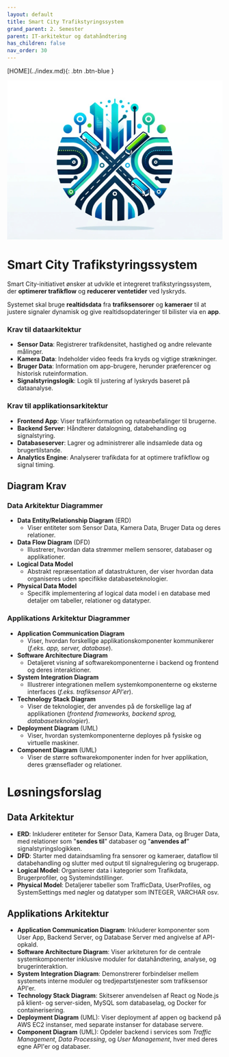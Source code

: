 ```yaml
---
layout: default
title: Smart City Trafikstyringssystem
grand_parent: 2. Semester
parent: IT-arkitektur og datahåndtering
has_children: false
nav_order: 30
---
```


<span class="fs-1">
[HOME](../index.md){: .btn .btn-blue }
</span>

![](logo.jpg)

# Smart City Trafikstyringssystem
Smart City-initiativet ønsker at udvikle et integreret trafikstyringssystem, der **optimerer trafikflow** og **reducerer ventetider** ved lyskryds. 

Systemet skal bruge **realtidsdata** fra **trafiksensorer** og **kameraer** til at justere signaler dynamisk og give realtidsopdateringer til bilister via en **app**.

### Krav til dataarkitektur
- **Sensor Data**: Registrerer trafikdensitet, hastighed og andre relevante målinger.
- **Kamera Data**: Indeholder video feeds fra kryds og vigtige strækninger.
- **Bruger Data**: Information om app-brugere, herunder præferencer og historisk ruteinformation.
- **Signalstyringslogik**: Logik til justering af lyskryds baseret på dataanalyse.

### Krav til applikationsarkitektur
- **Frontend App**: Viser trafikinformation og ruteanbefalinger til brugerne.
- **Backend Server**: Håndterer datalogning, databehandling og signalstyring.
- **Databaseserver**: Lagrer og administrerer alle indsamlede data og brugertilstande.
- **Analytics Engine**: Analyserer trafikdata for at optimere trafikflow og signal timing.

## Diagram Krav
### Data Arkitektur Diagrammer
- **Data Entity/Relationship Diagram** (ERD)
    - Viser entiteter som Sensor Data, Kamera Data, Bruger Data og deres relationer.
- **Data Flow Diagram** (DFD)
    - Illustrerer, hvordan data strømmer mellem sensorer, databaser og applikationer.
- **Logical Data Model**
    - Abstrakt repræsentation af datastrukturen, der viser hvordan data organiseres uden specifikke databaseteknologier.
- **Physical Data Model**
    - Specifik implementering af logical data model i en database med detaljer om tabeller, relationer og datatyper.

### Applikations Arkitektur Diagrammer
- **Application Communication Diagram**
    - Viser, hvordan forskellige applikationskomponenter kommunikerer (*f.eks. app, server, database*).
- **Software Architecture Diagram**
    - Detaljeret visning af softwarekomponenterne i backend og frontend og deres interaktioner.
- **System Integration Diagram**
    - Illustrerer integrationen mellem systemkomponenterne og eksterne interfaces (*f.eks. trafiksensor API'er*).
- **Technology Stack Diagram**
    - Viser de teknologier, der anvendes på de forskellige lag af applikationen (*frontend frameworks, backend sprog, databaseteknologier*).
- **Deployment Diagram** (UML)
    - Viser, hvordan systemkomponenterne deployes på fysiske og virtuelle maskiner.
- **Component Diagram** (UML)
    - Viser de større softwarekomponenter inden for hver applikation, deres grænseflader og relationer.

# Løsningsforslag
## Data Arkitektur
- **ERD**: Inkluderer entiteter for Sensor Data, Kamera Data, og Bruger Data, med relationer som "**sendes til**" databaser og "**anvendes af**" signalstyringslogikken.
- **DFD**: Starter med dataindsamling fra sensorer og kameraer, dataflow til databehandling og slutter med output til signalregulering og brugerapp.
- **Logical Model**: Organiserer data i kategorier som Trafikdata, Brugerprofiler, og Systemindstillinger.
- **Physical Model**: Detaljerer tabeller som TrafficData, UserProfiles, og SystemSettings med nøgler og datatyper som INTEGER, VARCHAR osv.

## Applikations Arkitektur
- **Application Communication Diagram**: Inkluderer komponenter som User App, Backend Server, og Database Server med angivelse af API-opkald.
- **Software Architecture Diagram**: Viser arkiteturen for de centrale systemkomponenter inklusive moduler for datahåndtering, analyse, og brugerinteraktion.
- **System Integration Diagram**: Demonstrerer forbindelser mellem systemets interne moduler og tredjepartstjenester som trafiksensor API'er.
- **Technology Stack Diagram**: Skitserer anvendelsen af React og Node.js på klient- og server-siden, MySQL som databaselag, og Docker for containerisering.
- **Deployment Diagram** (UML): Viser deployment af appen og backend på AWS EC2 instanser, med separate instanser for database servere.
- **Component Diagram** (UML): Opdeler backend i services som *Traffic Management*, *Data Processing*, og *User Management*, hver med deres egne API'er og databaser.